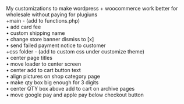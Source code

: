 My customizations to make wordpress + woocommerce work better for wholesale without paying for plugiuns                                                                 
+main - (add to functions.php)                                                                                                                                          
• add card fee                                                                                                                                                        
• custom shipping name                                                                                                                                                
• change store banner dismiss to [x]                                                                                                                                  
• send failed payment notice to customer                                                                                                                              
+css folder - (add to custom css under customize theme)                                                                                                               
• center page titles                                                                                                                                                            
• move loader to center screen                                                                                                                                                  
• center add to cart button text                                                                                                                                                  
• align pictures on shop category page                                                                                                                                          
• make qty box big enough for 3 digits                                                                                                                                          
• center QTY box above add to cart on archive pages                                                                                                                                         
• move google pay and apple pay below checkout button 
